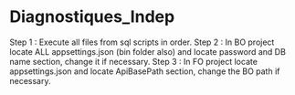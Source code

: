 # Diagnostiques_Indep

Step 1 : Execute all files from sql scripts in order.
Step 2 : In BO project locate ALL appsettings.json (bin folder also) and locate password and DB name section, change it if necessary.
Step 3 : In FO project locate appsettings.json and locate ApiBasePath section, change the BO path if necessary.
